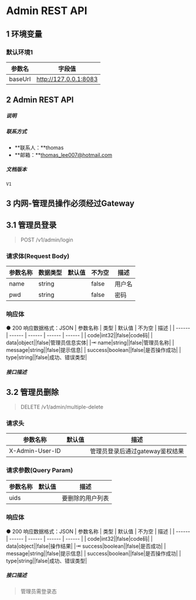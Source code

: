 # Admin REST API

## 1	环境变量

### 默认环境1
| 参数名 | 字段值 |
| ------ | ------ |
|baseUrl|http://127.0.0.1:8083|


## 2	Admin REST API

##### 说明
> 



##### 联系方式
- **联系人：**thomas
- **邮箱：**thomas_lee007@hotmail.com


##### 文档版本
```
V1
```


## 3	内网-管理员操作必须经过Gateway

## 3.1	管理员登录

> POST  /v1/admin/login
### 请求体(Request Body)
| 参数名称 | 数据类型 | 默认值 | 不为空 | 描述 |
| ------ | ------ | ------ | ------ | ------ |
| name|string||false|用户名|
| pwd|string||false|密码|
### 响应体
● 200 响应数据格式：JSON
| 参数名称 | 类型 | 默认值 | 不为空 | 描述 |
| ------ | ------ | ------ | ------ | ------ |
| code|int32||false|code码|
| data|object||false|管理员信息实体|
|⇥ name|string||false|管理员名称|
| message|string||false|提示信息|
| success|boolean||false|是否操作成功|
| type|string||false|成功、错误类型|

##### 接口描述
> 




## 3.2	管理员删除

> DELETE  /v1/admin/multiple-delete
### 请求头
| 参数名称 | 默认值 | 描述 |
| ------ | ------ | ------ |
|X-Admin-User-ID||管理员登录后通过gateway鉴权结果|
### 请求参数(Query Param)
| 参数名称 | 默认值 | 描述 |
| ------ | ------ | ------ |
|uids||要删除的用户列表|
### 响应体
● 200 响应数据格式：JSON
| 参数名称 | 类型 | 默认值 | 不为空 | 描述 |
| ------ | ------ | ------ | ------ | ------ |
| code|int32||false|code码|
| data|object||false|操作结果|
|⇥ success|boolean||false|是否成功|
| message|string||false|提示信息|
| success|boolean||false|是否操作成功|
| type|string||false|成功、错误类型|

##### 接口描述
> 管理员需登录态



